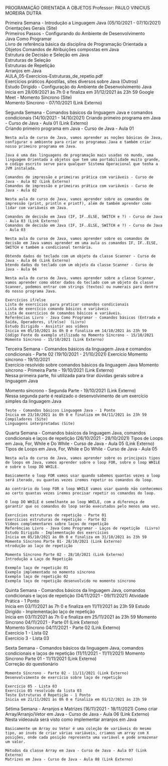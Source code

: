 PROGRAMAÇÃO ORIENTADA A OBJETOS
Professor: PAULO VINICIUS MOREIRA DUTRA

Primeira Semana - Introdução a Linguagem Java (05/10/2021 - 07/10/2021)
    Orientações Gerais (Site)   
    Primeiros Passos - Configurando do Ambiente de Desenvolvimento   
    Java Como Programar   
    Livro de referência básica da disciplina de Programação Orientada a Objetos
    Comandos de Atribuições compostas em Java   
    Estrutura de Decisão e Seleção em Java   
    Estruturas de Seleção   
    Estruturas de Repetição   
    Arranjos em Java   
    AULA_05-Exercicios-Estruturas_de_repetio.pdf   
    Exercícios práticos
    Apostilas, sites diversos sobre Java  (Outros)   
    Estudo Dirigido - Configuração do Ambiente de Desenvolvimento Java   
    Inicia em 28/09/2021 às 7h 0 e finaliza em 31/12/2021 às 23h 59
    Google Meet - Momento Síncrono (Site)   
    Momento Síncrono - 07/10/2021 (Link Externo)  


Segunda Semana - Comandos básicos da linguagem Java e comandos condicionais (14/10/2021 - 14/10/2021)
   Criando primeiro programa em Java - Curso de Java - Aula 01 (Link Externo)   
    Criando primeiro programa em Java - Curso de Java - Aula 01 

    Nesta aula de curso de Java, vamos aprender as noções básicas de Java, configurar o ambiente para criar os programas Java e também criar nosso primeiro programa em Java. 

    Java é uma das linguagens de programação mais usadas no mundo, uma linguagem Orientada a objetos que tem uma portabilidade muito grande, o código escrito serve para qualquer Sistema Operacional que tenha a JVM instalada.

    Comandos de impressão e primeiras prática com variáveis - Curso de Java - Aula 02 (Link Externo)   
    Comandos de impressão e primeiras prática com variáveis - Curso de Java - Aula 02 

    Nesta aula do curso de Java, vamos aprender sobre os comandos de impressão (print, println e printf), além de também aprender como lidar com variáveis em Java.

    Comandos de decisão em Java (IF, IF..ELSE, SWITCH e ?) - Curso de Java - Aula 03 (Link Externo)   
    Comandos de decisão em Java (IF, IF..ELSE, SWITCH e ?) - Curso de Java - Aula 03 

    Nesta aula do curso de Java, vamos aprender sobre os comandos de decisão em Java vamos aprender em uma aula os comandos IF, IF..ELSE, SWITCH e também a condicional ternária.

    Obtendo dados do teclado com um objeto da classe Scanner - Curso de Java - Aula 04 (Link Externo)   
    btendo dados do teclado com um objeto da classe Scanner - Curso de Java - Aula 04 

    Nesta aula do curso de Java, vamos aprender sobre a classe Scanner, vamos aprender como obter dados do teclado com um objeto da classe Scanner, podemos entrar com strings (textos) ou numerais para dentro do nosso programa Java.

    Exercícios if/else   
    Lista de exercícios para praticar comandos condicionais
    Lista de exercício comando básicos e variáveis   
    Lista de exercícios de comandos básicos e variáveis.
    Referências Livro - Java Como Programar - Comandos básicos (Entrada e Saída, Operadores, if/else)  (Livro)   
    Estudo Dirigido - Assistir aos vídeos   
    Inicia em 05/10/2021 às 0h 0 e finaliza em 14/10/2021 às 23h 59
    Código Fonte do exemplo utilizado no Momento Síncrono - 15/10/2021   
    Momento Síncrono - 15/10/2021 (Link Externo) 


Terceira Semana - Comandos básicos da linguagem Java e comandos condicionais - Parte 02 (19/10/2021 - 21/10/2021)
    Exercício Momento síncrono - 19/10/2021   
    Exercício resolvido sobre comandos básicos da linguagem Java
   Momento síncrono - Primeira Parte - 19/10/2021 (Link Externo)   
    Nessa primeira parte, foi utilizada para tirar dúvidas gerais sobre a linguagem Java

   Momento síncrono - Segunda Parte - 19/10/2021 (Link Externo)   
    Nessa segunda parte é realizado o desenvolvimento de um exercício simples da linguagem Java

    Teste - Comandos básicos Linguagem Java - 1 Ponto   
    Inicia em 23/10/2021 às 0h 0 e finaliza em 04/11/2021 às 23h 59
    Compiladores (Site)   
    Linguagens interpretadas (Site)   


Quarta Semana - Comandos básicos da linguagem Java, comandos condicionais e laços de repetição (26/10/2021 - 28/10/2021)
    Tipos de Loops em Java, For, While e Do While - Curso de     Java - Aula 05 (Link Externo)   
    Tipos de Loops em Java, For, While e Do While - Curso de Java - Aula 05 

    Nesta aula do curso de Java, vamos aprender sobre os principais tipos de loops em Java, vamos aprender sobre o loop FOR, sobre o loop WHILE e sobre o loop DO WHILE. 

    Basicamente o loop FOR vamos usar quando sabemos quantas vezes o loop será iterado, ou quantas vezes iremos repetir os comandos do loop. 

    Ao contrário do loop FOR o loop WHILE vamos usar quando não conhecemos ao certo quantas vezes iremos precisar repetir os comandos do loop. 

    O loop DO WHILE é semelhante ao loop WHILE, com a diferença de garantir que os comandos do loop serão executados pelo menos uma vez.

    Exercícios estruturas de repetição - Parte 01   
    Exercícios estruturas de repetição - Parte 02   
    Vídeos complementares sobre laços de repetição   
    Referências Livro - Java Como Programar - Laços de repetição  (Livro)   
    Estudo Dirigido - Implementação dos exercícios   
    Inicia em 05/10/2021 às 0h 0 e finaliza em 31/10/2021 às 23h 59
    Momento Síncrono Parte 01- 28/10/2021 (Link Externo)   
    ntrodução ao laço de repetição

    Momento Síncrono Parte 02 - 28/10/2021 (Link Externo)   
    Introdução a Laço de Repetição

    Exemplo laço de repetição 01   
    Exemplo implementado no momento síncrono
    Exemplo laço de repetição 02   
    Exemplo laço de repetição desenvolvido no momento síncrono


Quinta Semana - Comandos básicos da linguagem Java, comandos condicionais e laços de repetição (04/11/2021 - 09/11/2021)
    Atividade Prática - 1 Ponto   
    Inicia em 03/11/2021 às 7h 0 e finaliza em 11/11/2021 às 23h 59
    Estudo Dirigido - Implementação laço de repetição   
    Inicia em 03/11/2021 às 7h 0 e finaliza em 25/11/2021 às 23h 59
    Momento Síncrono 04/11/2021 - Parte 01 (Link Externo)   
    Momento Síncrono 04/11/2021 - Parte 02 (Link Externo)   
    Exercício 1 - Lista 02   
    Exercício 3 - Lista 03


Sexta Semana - Comandos básicos da linguagem Java, comandos condicionais e laços de repetição (11/11/2021 - 11/11/2021)
    Momento Síncrono Parte 01 - 11/11/2021 (Link Externo)   
    Correção do questionário

    Momento Síncrono - Parte 02 - 11/11/2021 (Link Externo)   
    Desenvolvimento de exercício sobre laço de repetição

    Exercício 05 - Lista 03   
    Exercício 05 resolvido da lista 03
    Teste Estruturas d Repetição - 1 Ponto   
    Inicia em 21/11/2021 às 0h 0 e finaliza em 01/12/2021 às 23h 59


Sétima Semana - Arranjos e Matrizes (16/11/2021 - 18/11/2021)
    Como criar Array/Arranjo/Vetor em Java - Curso de Java -     Aula 06 (Link Externo)   
    Nesta vídeoaula será visto como implementar arranjos em Java

    Basicamente um Array ou Vetor é uma coleção de variáveis do mesmo tipo, ao invés de criar várias variáveis, criamos um array com X posições, onde cada posição representa uma variável e pode armazenar um valor.

    Métodos da classe Array em Java - Curso de Java - Aula 07 (Link Externo)   
    Matrizes em Java - Curso de Java - Aula 08 (Link Externo) 
